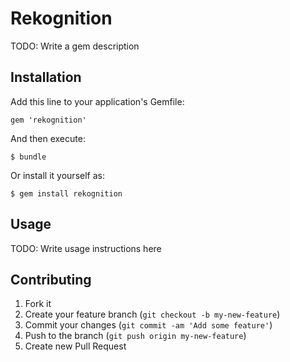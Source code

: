 # Rekognition

TODO: Write a gem description

## Installation

Add this line to your application's Gemfile:

    gem 'rekognition'

And then execute:

    $ bundle

Or install it yourself as:

    $ gem install rekognition

## Usage

TODO: Write usage instructions here

## Contributing

1. Fork it
2. Create your feature branch (`git checkout -b my-new-feature`)
3. Commit your changes (`git commit -am 'Add some feature'`)
4. Push to the branch (`git push origin my-new-feature`)
5. Create new Pull Request
